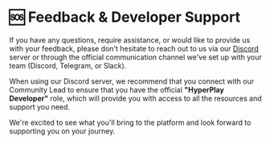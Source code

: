 # 🆘 Feedback & Developer Support

If you have any questions, require assistance, or would like to provide us with your feedback, please don't hesitate to reach out to us via our [Discord](https://discord.gg/hyperplay) server or through the official communication channel we've set up with your team (Discord, Telegram, or Slack).&#x20;

When using our Discord server, we recommend that you connect with our Community Lead to ensure that you have the official **"HyperPlay Developer"** role, which will provide you with access to all the resources and support you need.

We're excited to see what you'll bring to the platform and look forward to supporting you on your journey.
